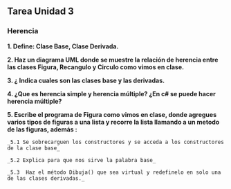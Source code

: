 ## Tarea Unidad 3
### Herencia

**1.  Define: Clase Base, Clase Derivada.**

**2.  Haz un diagrama UML donde se muestre la relación de herencia entre las  clases Figura, Recangulo y Circulo como vimos en clase.**

**3. ¿ Indica cuales son las clases base y las derivadas.**

**4. ¿Que es herencia simple y herencia múltiple? ¿En c# se puede hacer herencia múltiple?**

**5. Escribe el programa de Figura como vimos en clase, donde agregues varios tipos de figuras a una lista y recorre la lista llamando a un metodo de las figuras, además :**

    _5.1 Se sobrecarguen los constructores y se acceda a los constructores de la clase base_

    _5.2 Explica para que nos sirve la palabra base_

    _5.3  Haz el método Dibuja() que sea virtual y redefinelo en solo una de las clases derivadas._